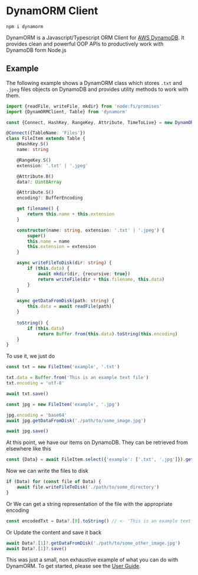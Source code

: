 # DynamORM Client

```
npm i dynamorm
```
DynamORM is a Javascript/Typescript ORM Client for [AWS DynamoDB](https://). 
It provides clean and powerful OOP APIs to productively work with DynamoDB form Node.js

## Example
The following example shows a DynamORM class which stores `.txt` and `.jpeg` files objects on DynamoDB and provides 
utility methods to work with them.

```typescript
import {readFile, writeFile, mkdir} from 'node:fs/promises'
import {DynamORMClient, Table} from 'dynamorm'

const {Connect, HashKey, RangeKey, Attribute, TimeToLive} = new DynamORMClient({/* DynamoDB Config */})

@Connect({TableName: 'Files'})
class FileItem extends Table {
    @HashKey.S()
    name: string

    @RangeKey.S()
    extension: '.txt' | '.jpeg'

    @Attribute.B()
    data?: Uint8Array

    @Attribute.S()
    encoding?: BufferEncoding

    get filename() {
        return this.name + this.extension
    }

    constructor(name: string, extension: '.txt' | '.jpeg') {
        super()
        this.name = name
        this.extension = extension
    }

    async writeFileToDisk(dir: string) {
        if (this.data) {
            await mkdir(dir, {recursive: true})
            return writeFile(dir + this.filename, this.data)
        }
    }

    async getDataFromDisk(path: string) {
        this.data = await readFile(path)
    }
    
    toString() {
        if (this.data) 
            return Buffer.from(this.data).toString(this.encoding)
    }
}
```
To use it, we just do
```typescript
const txt = new FileItem('example', '.txt')

txt.data = Buffer.from('This is an example text file')
txt.encoding = 'utf-8'

await txt.save()
```
```typescript
const jpg = new FileItem('example', '.jpg')

jpg.encoding = 'base64'
await jpg.getDataFromDisk('./path/to/some_image.jpg')

await jpg.save()
```
At this point, we have our items on DynamoDB. They can be retrieved from elsewhere like this
```typescript
const {Data} = await FileItem.select({'example': ['.txt', '.jpg']}).get()
```
Now we can write the files to disk
```typescript
if (Data) for (const file of Data) {
    await file.writeFileToDisk('./path/to/some_directory')
}
```
Or We can get a string representation of the file with the appropriate encoding
```typescript
const encodedTxt = Data?.[0].toString() // <- 'This is an example text file'
```
Or Update the content and save it back
```typescript
await Data?.[1]?.getDataFromDisk('./path/to/some_other_image.jpg')
await Data?.[1]?.save()
```
This was just a small,  non exhaustive example of what you can do with DynamORM. To get started, please see 
the [User Guide]().